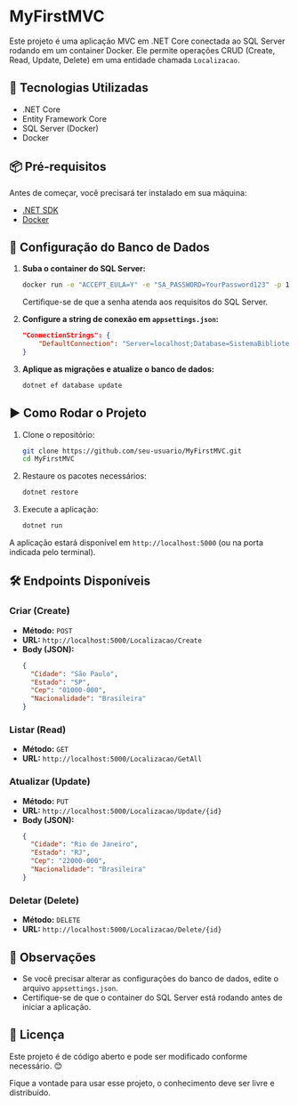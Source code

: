 # MyFirstMVC

Este projeto é uma aplicação MVC em .NET Core conectada ao SQL Server rodando em um container Docker. Ele permite operações CRUD (Create, Read, Update, Delete) em uma entidade chamada `Localizacao`.

## 🚀 Tecnologias Utilizadas

- .NET Core
- Entity Framework Core
- SQL Server (Docker)
- Docker

## 📦 Pré-requisitos

Antes de começar, você precisará ter instalado em sua máquina:

- [.NET SDK](https://dotnet.microsoft.com/download)
- [Docker](https://www.docker.com/get-started)

## 🔧 Configuração do Banco de Dados

1. **Suba o container do SQL Server:**

   ```bash
   docker run -e "ACCEPT_EULA=Y" -e "SA_PASSWORD=YourPassword123" -p 1433:1433 --name sqlserver -d mcr.microsoft.com/mssql/server:2022-latest
   ```

   Certifique-se de que a senha atenda aos requisitos do SQL Server.

2. **Configure a string de conexão em ****`appsettings.json`****:**

   ```json
   "ConnectionStrings": {
       "DefaultConnection": "Server=localhost;Database=SistemaBiblioteca;User Id=sa;Password=YourPassword123;TrustServerCertificate=True"
   }
   ```

3. **Aplique as migrações e atualize o banco de dados:**

   ```bash
   dotnet ef database update
   ```

## ▶️ Como Rodar o Projeto

1. Clone o repositório:
   ```bash
   git clone https://github.com/seu-usuario/MyFirstMVC.git
   cd MyFirstMVC
   ```
2. Restaure os pacotes necessários:
   ```bash
   dotnet restore
   ```
3. Execute a aplicação:
   ```bash
   dotnet run
   ```

A aplicação estará disponível em `http://localhost:5000` (ou na porta indicada pelo terminal).

## 🛠️ Endpoints Disponíveis

### Criar (Create)

- **Método:** `POST`
- **URL:** `http://localhost:5000/Localizacao/Create`
- **Body (JSON):**
  ```json
  {
    "Cidade": "São Paulo",
    "Estado": "SP",
    "Cep": "01000-000",
    "Nacionalidade": "Brasileira"
  }
  ```

### Listar (Read)

- **Método:** `GET`
- **URL:** `http://localhost:5000/Localizacao/GetAll`

### Atualizar (Update)

- **Método:** `PUT`
- **URL:** `http://localhost:5000/Localizacao/Update/{id}`
- **Body (JSON):**
  ```json
  {
    "Cidade": "Rio de Janeiro",
    "Estado": "RJ",
    "Cep": "22000-000",
    "Nacionalidade": "Brasileira"
  }
  ```

### Deletar (Delete)

- **Método:** `DELETE`
- **URL:** `http://localhost:5000/Localizacao/Delete/{id}`

## 📌 Observações

- Se você precisar alterar as configurações do banco de dados, edite o arquivo `appsettings.json`.
- Certifique-se de que o container do SQL Server está rodando antes de iniciar a aplicação.

## 📝 Licença

Este projeto é de código aberto e pode ser modificado conforme necessário. 😊

Fique a vontade para usar esse projeto, o conhecimento deve ser livre e distribuído.
